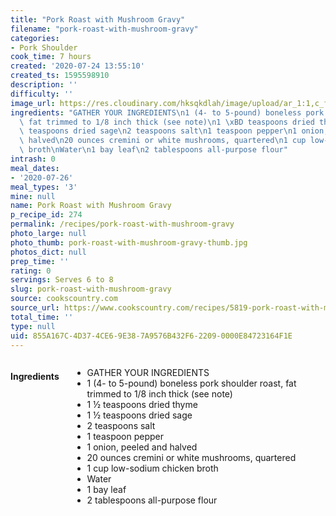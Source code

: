 ```yaml
---
title: "Pork Roast with Mushroom Gravy"
filename: "pork-roast-with-mushroom-gravy"
categories:
- Pork Shoulder
cook_time: 7 hours
created: '2020-07-24 13:55:10'
created_ts: 1595598910
description: ''
difficulty: ''
image_url: https://res.cloudinary.com/hksqkdlah/image/upload/ar_1:1,c_fill,dpr_2.0,f_auto,fl_lossy.progressive.strip_profile,g_faces:auto,q_auto:low,w_344/8368_sfs-roastedporkloin-16-276461
ingredients: "GATHER YOUR INGREDIENTS\n1 (4- to 5-pound) boneless pork shoulder roast,\
  \ fat trimmed to 1/8 inch thick (see note)\n1 \xBD teaspoons dried thyme\n1 \xBD\
  \ teaspoons dried sage\n2 teaspoons salt\n1 teaspoon pepper\n1 onion, peeled and\
  \ halved\n20 ounces cremini or white mushrooms, quartered\n1 cup low-sodium chicken\
  \ broth\nWater\n1 bay leaf\n2 tablespoons all-purpose flour"
intrash: 0
meal_dates:
- '2020-07-26'
meal_types: '3'
mine: null
name: Pork Roast with Mushroom Gravy
p_recipe_id: 274
permalink: /recipes/pork-roast-with-mushroom-gravy
photo_large: null
photo_thumb: pork-roast-with-mushroom-gravy-thumb.jpg
photos_dict: null
prep_time: ''
rating: 0
servings: Serves 6 to 8
slug: pork-roast-with-mushroom-gravy
source: cookscountry.com
source_url: https://www.cookscountry.com/recipes/5819-pork-roast-with-mushroom-gravy?extcode=MCSKD10L0&ref=new_search_experience_14
total_time: ''
type: null
uid: 855A167C-4D37-4CE6-9E38-7A9576B432F6-2209-0000E84723164F1E
---
```

<div class="large-8 medium-7 columns" id="writeup">	</div><!-- #writeup -->
</div><!-- #row-one -->
<div class="row" id="row-two">	<div class="medium-4 small-5 columns" id="ingredients"><h4>Ingredients</h4><div class="box box-ingredients content"><ul>
<li>GATHER YOUR INGREDIENTS</li>
<li>1 (4- to 5-pound) boneless pork shoulder roast, fat trimmed to 1/8 inch thick (see note)</li>
<li>1 ½ teaspoons dried thyme</li>
<li>1 ½ teaspoons dried sage</li>
<li>2 teaspoons salt</li>
<li>1 teaspoon pepper</li>
<li>1 onion, peeled and halved</li>
<li>20 ounces cremini or white mushrooms, quartered</li>
<li>1 cup low-sodium chicken broth</li>
<li>Water</li>
<li>1 bay leaf</li>
<li>2 tablespoons all-purpose flour</li>
</ul>
</div>	</div>	<div class="medium-6 small-7 columns" id="directions">	</div>